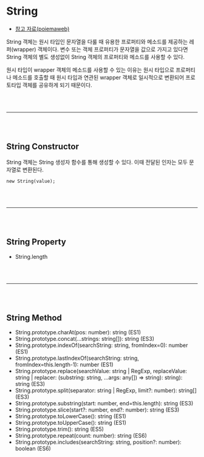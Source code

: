 # String

- [참고 자료(poiemaweb)](https://poiemaweb.com/js-string)

String 객체는 원시 타입인 문자열을 다룰 때 유용한 프로퍼티와 메소드를 제공하는 레퍼(wrapper) 객체이다. 변수 또는 객체 프로퍼티가 문자열을 값으로 가지고 있다면 String 객체의 별도 생성없이 String 객체의 프로퍼티와 메소드를 사용할 수 있다.

원시 타입이 wrapper 객체의 메소드를 사용할 수 있는 이유는 원시 타입으로 프로퍼티나 메소드를 호출할 때 원시 타입과 연관된 wrapper 객체로 일시적으로 변환되어 프로토타입 객체를 공유하게 되기 때문이다.

<br /><br />

---

<br /><br />

## String Constructor

String 객체는 String 생성자 함수를 통해 생성할 수 있다. 이때 전달된 인자는 모두 문자열로 변환된다.

`new String(value);`

<br /><br />

---

<br /><br />

## String Property

- String.length

<br /><br />

---

<br /><br />

## String Method

- String.prototype.charAt(pos: number): string (ES1)
- String.prototype.concat(…strings: string[]): string (ES3)
- String.prototype.indexOf(searchString: string, fromIndex=0): number (ES1)
- String.prototype.lastIndexOf(searchString: string, fromIndex=this.length-1): number (ES1)
- String.prototype.replace(searchValue: string | RegExp, replaceValue: string | replacer: (substring: string, …args: any[]) => string): string): string (ES3)
- String.prototype.split(separator: string | RegExp, limit?: number): string[] (ES3)
- String.prototype.substring(start: number, end=this.length): string (ES3)
- String.prototype.slice(start?: number, end?: number): string (ES3)
- String.prototype.toLowerCase(): string (ES1)
- String.prototype.toUpperCase(): string (ES1)
- String.prototype.trim(): string (ES5)
- String.prototype.repeat(count: number): string (ES6)
- String​.prototype​.includes(searchString: string, position?: number): boolean (ES6)
